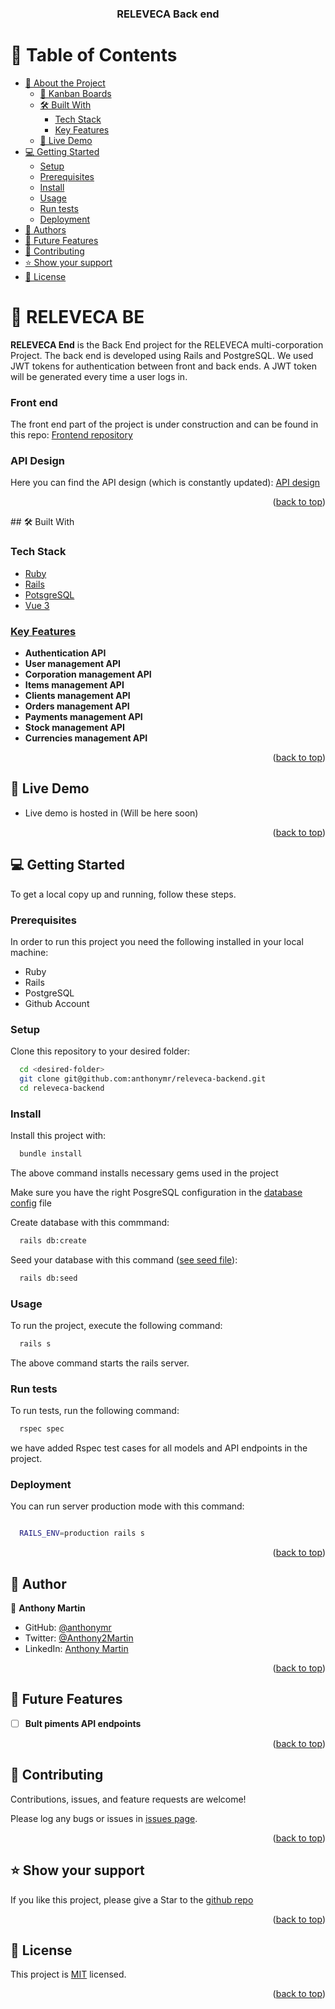 <a name="readme-top"></a>

<div align="center">
  <h3><b>RELEVECA Back end</b></h3>

</div>

<!-- TABLE OF CONTENTS -->

# 📗 Table of Contents

- [📖 About the Project](#about-project)
  - [📖 Kanban Boards](#Kanban-boards)
  - [🛠 Built With](#built-with)
    - [Tech Stack](#tech-stack)
    - [Key Features](#key-features)
  - [🚀 Live Demo](#live-demo)
- [💻 Getting Started](#getting-started)
  - [Setup](#setup)
  - [Prerequisites](#prerequisites)
  - [Install](#install)
  - [Usage](#usage)
  - [Run tests](#run-tests)
  - [Deployment](#triangular_flag_on_post-deployment)
- [👥 Authors](#authors)
- [🔭 Future Features](#future-features)
- [🤝 Contributing](#contributing)
- [⭐️ Show your support](#support)
- [📝 License](#license)

<!-- PROJECT DESCRIPTION -->

# 📖 RELEVECA BE <a name="about-project"></a>

**RELEVECA End** is the Back End project for the RELEVECA multi-corporation Project. The back end is developed using Rails and PostgreSQL. We used JWT tokens for authentication between front and back ends. A JWT token will be generated every time a user logs in.

### Front end
The front end part of the project is under construction and can be found in this repo: [Frontend repository](https://github.com/anthonymr/releveca-frontend)

### API Design
Here you can find the API design (which is constantly updated): [API design](https://languid-ambulance-bb3.notion.site/API-Design-3d39bb83b11e4a5b8b228a90b2527924?pvs=4)

<p align="right">(<a href="#readme-top">back to top</a>)</p>
## 🛠 Built With <a name="built-with"></a>

### Tech Stack <a name="tech-stack"></a>

  <ul>
    <li><a href="https://rubyonrails.org/">Ruby</a></li>
    <li><a href="https://www.ruby-lang.org/">Rails</li>
    <li><a href="https://www.postgresql.org/">PotsgreSQL</li>
    <li><a href="https://vuejs.org/">Vue 3</li>
  </ul>

<!-- Features -->

### Key Features <a name="key-features"></a>

- **Authentication API**
- **User management API**
- **Corporation management API**
- **Items management API**
- **Clients management API**
- **Orders management API**
- **Payments management API**
- **Stock management API**
- **Currencies management API**

<p align="right">(<a href="#readme-top">back to top</a>)</p>

<!-- LIVE DEMO -->

## 🚀 Live Demo <a name="live-demo"></a>

- Live demo is hosted in (Will be here soon)


<p align="right">(<a href="#readme-top">back to top</a>)</p>

<!-- GETTING STARTED -->

## 💻 Getting Started <a name="getting-started"></a>


To get a local copy up and running, follow these steps.

### Prerequisites

In order to run this project you need the following installed in your local machine:

<ul>
<li>Ruby</li>
<li>Rails</li>
<li>PostgreSQL</li>
<li>Github Account</li>
</ul>

### Setup

Clone this repository to your desired folder:

```sh
  cd <desired-folder>
  git clone git@github.com:anthonymr/releveca-backend.git
  cd releveca-backend
```

### Install

Install this project with:

```sh
  bundle install
```

The above command installs necessary gems used in the project

Make sure you have the right PosgreSQL configuration in the [database config](./config/database.yml) file

Create database with this commmand:

```sh
  rails db:create
```

Seed your database with this command ([see seed file](./db/seeds.rb)):

```sh
  rails db:seed
```

### Usage

To run the project, execute the following command:

```sh
  rails s
```

The above command starts the rails server.

### Run tests

To run tests, run the following command:

```sh
  rspec spec
```

we have added Rspec test cases for all models and API endpoints in the project.

### Deployment

You can run server production mode with this command:

```sh

  RAILS_ENV=production rails s

```

<p align="right">(<a href="#readme-top">back to top</a>)</p>

<!-- AUTHORS -->

## 👥 Author <a name="authors"></a>


👤 **Anthony Martin**

- GitHub: [@anthonymr](https://github.com/anthonymr)
- Twitter: [@Anthony2Martin](https://twitter.com/Anthony2Martin)
- LinkedIn: [Anthony Martin](https://www.linkedin.com/in/anthony-martin-rodriguez/)

<p align="right">(<a href="#readme-top">back to top</a>)</p>

<!-- FUTURE FEATURES -->

## 🔭 Future Features <a name="future-features"></a>

- [ ] **Bult piments API endpoints**

<p align="right">(<a href="#readme-top">back to top</a>)</p>

<!-- CONTRIBUTING -->

## 🤝 Contributing <a name="contributing"></a>

Contributions, issues, and feature requests are welcome!

Please log any bugs or issues in [issues page](https://github.com/anthonymr/releveca-backend/issues).

<p align="right">(<a href="#readme-top">back to top</a>)</p>

<!-- SUPPORT -->

## ⭐️ Show your support <a name="support"></a>

If you like this project, please give a Star to the [github repo](https://github.com/anthonymr/releveca-backend)

<p align="right">(<a href="#readme-top">back to top</a>)</p>

<!-- LICENSE -->

## 📝 License <a name="license"></a>

This project is [MIT](./LICENSE) licensed.

<p align="right">(<a href="#readme-top">back to top</a>)</p>